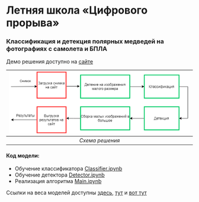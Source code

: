 # Летняя школа «Цифрового прорыва»
### Классификация и детекция полярных медведей на фотографиях с самолета и БПЛА  


Демо решения доступно на [сайте](https://share.streamlit.io/lnfin/polarbears/main/app.py)
    

| ![Алгоритм](https://raw.githubusercontent.com/danil31219as/leadersofdigital/main/images/model_work.png)  |
|:--:| 
| *Схема решения* |
  
  
#### Код модели:
+ Обучение классификатора [Classifier.ipynb](https://github.com/danil31219as/leadersofdigital/blob/main/notebooks/Classifier.ipynb)    
+ Обучение детектора [Detector.ipynb](https://github.com/danil31219as/leadersofdigital/blob/main/notebooks/Detector.ipynb)    
+ Реализация алгоритма [Main.ipynb](https://github.com/danil31219as/leadersofdigital/blob/main/notebooks/Main.ipynb)    


Ссылки на веса моделей доступны [здесь](https://drive.google.com/file/d/1iacvaFETWjQR9n5agG-jXRLT4jfaW65A/view?usp=sharing
), [тут](https://drive.google.com/file/d/1WaAOCyARp38FlxkmVro6w52NgxzjQcuF/view?usp=sharing
) и [вот тут](https://drive.google.com/file/d/1HY7gZQ3h5wuoCxe_E-UKTW2wJjtS5c6S/view?usp=sharing
)


